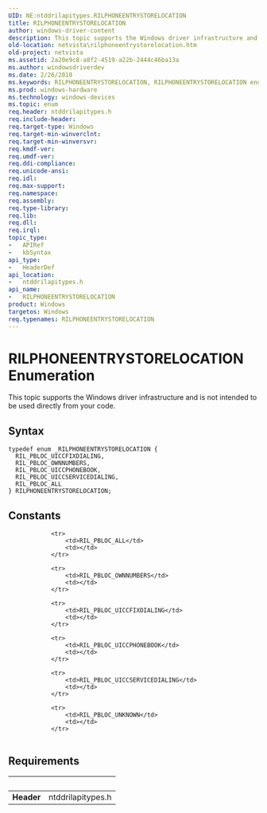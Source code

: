 ```yaml
---
UID: NE:ntddrilapitypes.RILPHONEENTRYSTORELOCATION
title: RILPHONEENTRYSTORELOCATION
author: windows-driver-content
description: This topic supports the Windows driver infrastructure and is not intended to be used directly from your code.
old-location: netvista\rilphoneentrystorelocation.htm
old-project: netvista
ms.assetid: 2a20e9c8-a8f2-4519-a22b-2444c46ba13a
ms.author: windowsdriverdev
ms.date: 2/26/2018
ms.keywords: RILPHONEENTRYSTORELOCATION, RILPHONEENTRYSTORELOCATION enumeration [Network Drivers Starting with Windows Vista], RIL_PBLOC_ALL, RIL_PBLOC_OWNNUMBERS, RIL_PBLOC_UICCFIXDIALING, RIL_PBLOC_UICCPHONEBOOK, RIL_PBLOC_UICCSERVICEDIALING, netvista.rilphoneentrystorelocation, ntddrilapitypes/RILPHONEENTRYSTORELOCATION, ntddrilapitypes/RIL_PBLOC_ALL, ntddrilapitypes/RIL_PBLOC_OWNNUMBERS, ntddrilapitypes/RIL_PBLOC_UICCFIXDIALING, ntddrilapitypes/RIL_PBLOC_UICCPHONEBOOK, ntddrilapitypes/RIL_PBLOC_UICCSERVICEDIALING
ms.prod: windows-hardware
ms.technology: windows-devices
ms.topic: enum
req.header: ntddrilapitypes.h
req.include-header: 
req.target-type: Windows
req.target-min-winverclnt: 
req.target-min-winversvr: 
req.kmdf-ver: 
req.umdf-ver: 
req.ddi-compliance: 
req.unicode-ansi: 
req.idl: 
req.max-support: 
req.namespace: 
req.assembly: 
req.type-library: 
req.lib: 
req.dll: 
req.irql: 
topic_type:
-	APIRef
-	kbSyntax
api_type:
-	HeaderDef
api_location:
-	ntddrilapitypes.h
api_name:
-	RILPHONEENTRYSTORELOCATION
product: Windows
targetos: Windows
req.typenames: RILPHONEENTRYSTORELOCATION
---
```


# RILPHONEENTRYSTORELOCATION Enumeration
This topic supports the Windows driver infrastructure and is not intended to be used directly from your code.

## Syntax
````
typedef enum _RILPHONEENTRYSTORELOCATION { 
  RIL_PBLOC_UICCFIXDIALING,
  RIL_PBLOC_OWNNUMBERS,
  RIL_PBLOC_UICCPHONEBOOK,
  RIL_PBLOC_UICCSERVICEDIALING,
  RIL_PBLOC_ALL
} RILPHONEENTRYSTORELOCATION;
````

## Constants

<table>
            
                <tr>
                    <td>RIL_PBLOC_ALL</td>
                    <td></td>
                </tr>
            
                <tr>
                    <td>RIL_PBLOC_OWNNUMBERS</td>
                    <td></td>
                </tr>
            
                <tr>
                    <td>RIL_PBLOC_UICCFIXDIALING</td>
                    <td></td>
                </tr>
            
                <tr>
                    <td>RIL_PBLOC_UICCPHONEBOOK</td>
                    <td></td>
                </tr>
            
                <tr>
                    <td>RIL_PBLOC_UICCSERVICEDIALING</td>
                    <td></td>
                </tr>
            
                <tr>
                    <td>RIL_PBLOC_UNKNOWN</td>
                    <td></td>
                </tr>
</table>


## Requirements
| &nbsp; | &nbsp; |
| ---- |:---- |
| **Header** | ntddrilapitypes.h |